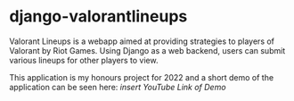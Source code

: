 # django-valorantlineups
Valorant Lineups is a webapp aimed at providing strategies to players of Valorant by Riot Games.
Using Django as a web backend, users can submit various lineups for other players to view. 

This application is my honours project for 2022 and a short demo of the application can be seen here:
*insert YouTube Link of Demo*
